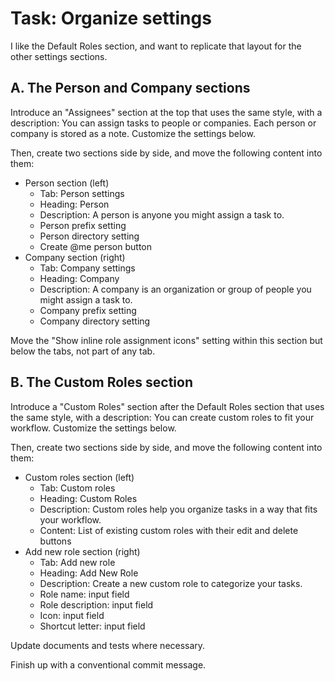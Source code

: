 # Task: Organize settings

I like the Default Roles section, and want to replicate that layout for the other settings sections.

## A. The Person and Company sections

Introduce an "Assignees" section at the top that uses the same style, with a description: You can assign tasks to people or companies. Each person or company is stored as a note. Customize the settings below.

Then, create two sections side by side, and move the following content into them:
- Person section (left)
	- Tab: Person settings
	- Heading: Person
	- Description: A person is anyone you might assign a task to.
	- Person prefix setting
	- Person directory setting
	- Create @me person button
- Company section (right)
	- Tab: Company settings
	- Heading: Company
	- Description: A company is an organization or group of people you might assign a task to.
	- Company prefix setting
	- Company directory setting

Move the "Show inline role assignment icons" setting within this section but below the tabs, not part of any tab.

## B. The Custom Roles section

Introduce a "Custom Roles" section after the Default Roles section that uses the same style, with a description: You can create custom roles to fit your workflow. Customize the settings below.

Then, create two sections side by side, and move the following content into them:
- Custom roles section (left)
	- Tab: Custom roles
	- Heading: Custom Roles
	- Description: Custom roles help you organize tasks in a way that fits your workflow.
	- Content: List of existing custom roles with their edit and delete buttons
- Add new role section (right)
	- Tab: Add new role
	- Heading: Add New Role
	- Description: Create a new custom role to categorize your tasks.
	- Role name: input field
	- Role description: input field
	- Icon: input field
	- Shortcut letter: input field

Update documents and tests where necessary.

Finish up with a conventional commit message.
